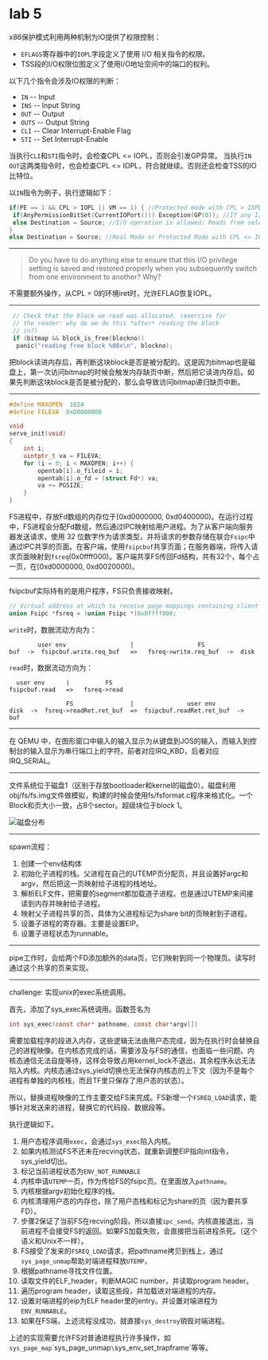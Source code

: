 # lab 5

x86保护模式利用两种机制为IO提供了权限控制：

- `EFLAGS`寄存器中的`IOPL`字段定义了使用 I/O 相关指令的权限。
- TSS段的I/O权限位图定义了使用I/O地址空间中的端口的权利。

以下几个指令会涉及IO权限的判断：

- `IN` -- Input
- `INS` -- Input String
- `OUT` -- Output
- `OUTS` -- Output String
- `CLI` -- Clear Interrupt-Enable Flag
- `STI` -- Set Interrupt-Enable

当执行`CLI`和`STI`指令时，会检查CPL <= IOPL，否则会引发GP异常。
当执行`IN` `OUT`这两类指令时，也会检查CPL <= IOPL，符合就继续。否则还会检查TSS的IO比特位。

以`IN`指令为例子，执行逻辑如下：

```c
if(PE == 1 && CPL > IOPL || VM == 1) { //Protected mode with CPL > IOPL or virtual-8086 mode
 if(AnyPermissionBitSet(CurrentIOPort())) Exception(GP(0)); //If any I/O Permission Bit for I/O port being accessed == 1 the I/O operation is not allowed
 else Destination = Source; //I/O operation is allowed; Reads from selected I/O port
}
else Destination = Source; //Real Mode or Protected Mode with CPL <= IOPL; Reads from selected I/O port
```

---

> Do you have to do anything else to ensure that this I/O privilege setting is saved and restored properly when you subsequently switch from one environment to another? Why?

不需要额外操作，从CPL = 0的环境iret时，允许EFLAG恢复IOPL。

---

```c
 // Check that the block we read was allocated. (exercise for
 // the reader: why do we do this *after* reading the block
 // in?)
 if (bitmap && block_is_free(blockno))
  panic("reading free block %08x\n", blockno);
```

把block读进内存后，再判断这块block是否是被分配的。这是因为bitmap也是磁盘上，第一次访问bitmap的时候会触发内存缺页中断，然后把它读进内存后。如果先判断这块block是否是被分配的，那么会导致访问bitmap递归缺页中断。

---

```c
#define MAXOPEN  1024
#define FILEVA  0xD0000000

void
serve_init(void)
{
    int i;
    uintptr_t va = FILEVA;
    for (i = 0; i < MAXOPEN; i++) {
        opentab[i].o_fileid = i;
        opentab[i].o_fd = (struct Fd*) va;
        va += PGSIZE;
    }
}
```

FS进程中，存放Fd数组的内存位于[0xd0000000, 0xd0400000)。在运行过程中，FS进程会分配Fd数组，然后通过IPC映射给用户进程。为了从客户端向服务器发送请求，使用 32 位数字作为请求类型，并将请求的参数存储在联合`Fsipc`中通过IPC共享的页面。在客户端，使用`fsipcbuf`共享页面；在服务器端，将传入请求页面映射到`fsreq`(0x0ffff000)。客户端共享FS传回Fd结构，共有32个，每个占一页，在[0xd0000000, 0xd0020000)。

---

fsipcbuf实际持有的是用户程序，FS只负责接收映射。

```c
// Virtual address at which to receive page mappings containing client requests.
union Fsipc *fsreq = (union Fsipc *)0x0ffff000;
```

`write`时，数据流动方向为：

```
        user env                  |                  FS
buf  ->  fsipcbuf.write.req_buf   =>   fsreq->write.req_buf  ->  disk
```

`read`时，数据流动方向为：

```
  user env      |          FS
fsipcbuf.read   =>   fsreq->read

                FS                |               user env
disk  ->  fsreq->readRet.ret_buf  =>  fsipcbuf.readRet.ret_buf  ->   buf
```

---

在 QEMU 中，在图形窗口中输入的输入显示为从键盘到JOS的输入，而输入到控制台的输入显示为串行端口上的字符。前者对应IRQ_KBD，后者对应IRQ_SERIAL。

---

文件系统位于磁盘1（区别于存放bootloader和kernel的磁盘0）。磁盘利用obj/fs/fs.img文件做模拟，构建的时候会使用fs/fsformat.c程序来格式化。一个Block和页大小一致，占8个sector。超级块位于block 1。

![磁盘分布](https://pdos.csail.mit.edu/6.828/2018/labs/lab5/disk.png)

---

spawn流程：

1. 创建一个env结构体
2. 初始化子进程的栈。父进程在自己的UTEMP页分配页，并且设置好argc和argv，然后把这一页映射给子进程的栈地址。
3. 解析ELF文件，把需要的segment都加载道子进程。也是通过UTEMP来间接读到内存并映射给子进程。
4. 映射父子进程共享的页，具体为父进程标记为share bit的页映射到子进程。
5. 设置子进程的寄存器。主要是设置EIP。
6. 设置子进程状态为runnable。

---

pipe工作时，会给两个FD添加额外的data页，它们映射到同一个物理页。读写时通过这个共享的页来实现。

---

challenge: 实现unix的exec系统调用。

首先，添加了sys_exec系统调用。函数签名为
```c
int sys_exec(const char* pathname, const char*argv[])
```

需要加载程序的段进入内存，这些逻辑无法由用户态完成，因为在执行时会替换自己的进程映像。在内核态完成的话，需要涉及与FS的通信，也面临一些问题。内核态通信无法自旋等待，这样会导致占用kernel_lock不退出，其余程序永远无法陷入内核。内核态通过sys_yield切换也无法保存内核态的上下文（因为不是每个进程有单独的内核栈，而且TF里只保存了用户态的状态）。

所以，替换进程映像的工作主要交给FS来完成。FS新增一个`FSREQ_LOAD`请求，能够针对发送来的进程，替换它的代码段、数据段等。

执行逻辑如下。

1. 用户态程序调用`exec`，会通过`sys_exec`陷入内核。
2. 如果内核测试FS不还未在recving状态，就重新调整EIP指向int指令，sys_yield切出。
3. 标记当前进程状态为`ENV_NOT_RUNNABLE`
4. 内核申请`UTEMP`一页，作为传给FS的fsipc页。在里面放入`pathname`。
5. 内核根据argv初始化程序的栈。
6. 内核清理用户态的内存也，除了用户态栈和标记为share的页（因为要共享FD）。
7. 步骤2保证了当前FS在recving阶段。所以直接`ipc_send`。内核直接退出，当前进程不会接受FS的返回。如果FS加载失败，会直接把当前进程杀死。（这个语义和Unix不一样）。
8. FS接受了发来的`FSREQ_LOAD`请求，把pathname拷贝到栈上，通过`sys_page_unmap`帮助对端进程释放`UTEMP`，
9. 根据pathname寻找文件位置。
10. 读取文件的ELF_header，判断MAGIC number，并读取program header。
11. 遍历program header，读取这些段，并加载进对端进程的内存。
12. 设置对端进程的eip为ELF header里的entry。并设置对端进程为`ENV_RUNNABLE`。
13. 如果在FS端，上述流程没成功，就直接`sys_destroy`销毁对端进程。

上述的实现需要允许FS对普通进程执行许多操作，如`sys_page_map`\`sys_page_unmap`\`sys_env_set_trapframe`等等。
